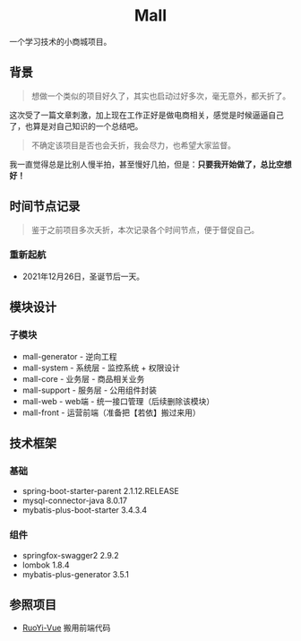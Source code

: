 <h1 style="text-align: center">Mall</h1>

一个学习技术的小商城项目。

## 背景

> 想做一个类似的项目好久了，其实也启动过好多次，毫无意外，都夭折了。

这次受了一篇文章刺激，加上现在工作正好是做电商相关，感觉是时候逼逼自己了，也算是对自己知识的一个总结吧。

> 不确定该项目是否也会夭折，我会尽力，也希望大家监督。

我一直觉得总是比别人慢半拍，甚至慢好几拍，但是：**只要我开始做了，总比空想好！**

## 时间节点记录

> 鉴于之前项目多次夭折，本次记录各个时间节点，便于督促自己。

### 重新起航

- 2021年12月26日，圣诞节后一天。

## 模块设计

### 子模块

- mall-generator - 逆向工程
- mall-system - 系统层 - 监控系统 + 权限设计
- mall-core - 业务层 - 商品相关业务
- mall-support - 服务层 - 公用组件封装
- mall-web - web端 - 统一接口管理（后续删除该模块）
- mall-front - 运营前端（准备把【若依】搬过来用）

## 技术框架

### 基础

- spring-boot-starter-parent 2.1.12.RELEASE
- mysql-connector-java 8.0.17
- mybatis-plus-boot-starter 3.4.3.4


### 组件

- springfox-swagger2 2.9.2
- lombok 1.8.4
- mybatis-plus-generator 3.5.1

## 参照项目

- [RuoYi-Vue](https://gitee.com/y_project/RuoYi-Vue) 搬用前端代码 